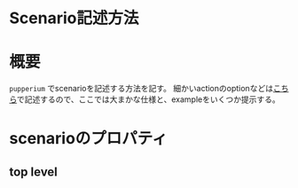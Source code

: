 Scenario記述方法
====

# 概要
`pupperium` でscenarioを記述する方法を記す。
細かいactionのoptionなどは[こちら](./schema.md)で記述するので、ここでは大まかな仕様と、exampleをいくつか提示する。

# scenarioのプロパティ
## top level

